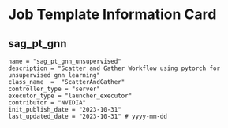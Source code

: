 # Job Template Information Card

## sag_pt_gnn
    name = "sag_pt_gnn_unsupervised"
    description = "Scatter and Gather Workflow using pytorch for unsupervised gnn learning" 
    class_name  =  "ScatterAndGather"
    controller_type = "server"
    executor_type = "launcher_executor"
    contributor = "NVIDIA"
    init_publish_date = "2023-10-31"
    last_updated_date = "2023-10-31" # yyyy-mm-dd
